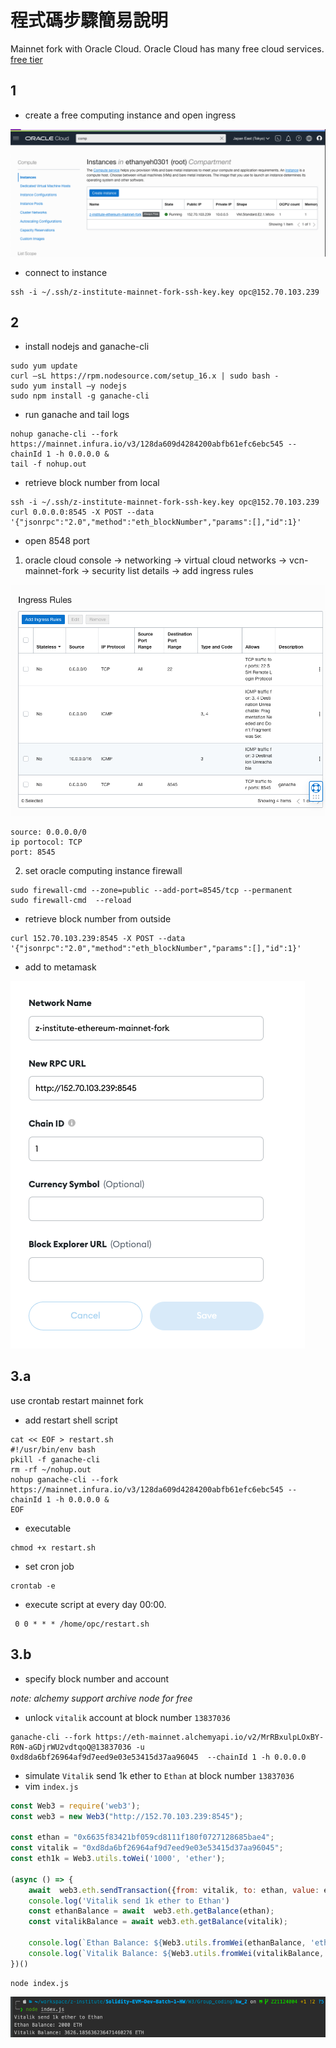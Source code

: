 # 程式碼步驟簡易說明
Mainnet fork with Oracle Cloud.
Oracle Cloud has many free cloud services.
[free tier](https://www.oracle.com/cloud/free)
## 1
- create a free computing instance and open ingress

![](./screenshoots/computing-instance.png)

- connect to instance
```
ssh -i ~/.ssh/z-institute-mainnet-fork-ssh-key.key opc@152.70.103.239
```
## 2
- install nodejs and ganache-cli
```shell
sudo yum update
curl –sL https://rpm.nodesource.com/setup_16.x | sudo bash -
sudo yum install –y nodejs
sudo npm install -g ganache-cli
```
- run ganache and tail logs
```shell
nohup ganache-cli --fork https://mainnet.infura.io/v3/128da609d4284200abfb61efc6ebc545 --chainId 1 -h 0.0.0.0 &
tail -f nohup.out
```
- retrieve block number from local
```shell
ssh -i ~/.ssh/z-institute-mainnet-fork-ssh-key.key opc@152.70.103.239
curl 0.0.0.0:8545 -X POST --data '{"jsonrpc":"2.0","method":"eth_blockNumber","params":[],"id":1}'
```

- open 8548 port
1. oracle cloud console -> networking -> virtual cloud networks -> vcn-mainnet-fork -> security list details -> add ingress rules

![](./screenshoots/ingress-rule.png)

```
source: 0.0.0.0/0
ip portocol: TCP
port: 8545
```
2. set oracle computing instance firewall 
```shell
sudo firewall-cmd --zone=public --add-port=8545/tcp --permanent
sudo firewall-cmd  --reload
```
- retrieve block number from outside
```shell
curl 152.70.103.239:8545 -X POST --data '{"jsonrpc":"2.0","method":"eth_blockNumber","params":[],"id":1}'
```
- add to metamask

![](screenshoots/metamask-setting.png)

## 3.a
use crontab restart mainnet fork

- add restart shell script
```shell
cat << EOF > restart.sh
#!/usr/bin/env bash
pkill -f ganache-cli
rm -rf ~/nohup.out
nohup ganache-cli --fork https://mainnet.infura.io/v3/128da609d4284200abfb61efc6ebc545 --chainId 1 -h 0.0.0.0 &
EOF
```

- executable
```shell
chmod +x restart.sh
```

- set cron job
```shell
crontab -e 
```

- execute script at every day 00:00.
```shell
 0 0 * * * /home/opc/restart.sh 
```

## 3.b
- specify block number and account

*note: alchemy support archive node for free*

- unlock `vitalik` account at block number `13837036`
```shell
ganache-cli --fork https://eth-mainnet.alchemyapi.io/v2/MrRBxulpLOxBY-R0N-aGDjrWU2vdtqoQ@13837036 -u 0xd8da6bf26964af9d7eed9e03e53415d37aa96045  --chainId 1 -h 0.0.0.0
```

- simulate `Vitalik` send 1k ether to `Ethan` at block number `13837036`
- vim `index.js`
```javascript
const Web3 = require('web3');
const web3 = new Web3("http://152.70.103.239:8545");

const ethan = "0x6635f83421bf059cd8111f180f0727128685bae4";
const vitalik = "0xd8da6bf26964af9d7eed9e03e53415d37aa96045";
const eth1k = Web3.utils.toWei('1000', 'ether');

(async () => {
    await  web3.eth.sendTransaction({from: vitalik, to: ethan, value: eth1k});
    console.log('Vitalik send 1k ether to Ethan')
    const ethanBalance = await  web3.eth.getBalance(ethan);
    const vitalikBalance = await web3.eth.getBalance(vitalik);

    console.log(`Ethan Balance: ${Web3.utils.fromWei(ethanBalance, 'ether')} ETH`);
    console.log(`Vitalik Balance: ${Web3.utils.fromWei(vitalikBalance, 'ether')} ETH`);
})()

```

```shell
node index.js
```
![](./screenshoots/vitalik-send-ether-to-ethan.png)


